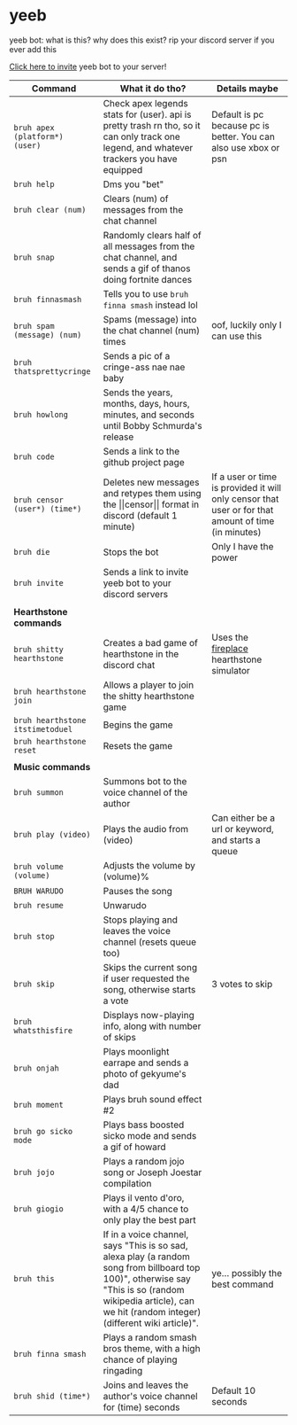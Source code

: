 # yeeb
yeeb bot: what is this? why does this exist? rip your discord server if you ever add this

[Click here to invite](https://discordapp.com/oauth2/authorize?client_id=547156702626185230&scope=bot&permissions=8) yeeb bot to your server!

| Command | What it do tho? | Details maybe |
|----------------------------------|---------------------------------------------------------------------------------------------------------------------------------------------------------------------------------------------------------------|-----------------------------------------------------------------------------------------------------|
| `bruh apex (platform*) (user)` | Check apex legends stats for (user). api is pretty trash rn tho, so it can only track one legend, and whatever trackers you have equipped | Default is pc because pc is better. You can also use xbox or psn |
| `bruh help` | Dms you "bet" |  |
| `bruh clear (num)` | Clears (num) of messages from the chat channel |  |
| `bruh snap` | Randomly clears half of all messages from the chat channel, and sends a gif of thanos doing fortnite dances |  |
| `bruh finnasmash` | Tells you to use `bruh finna smash` instead lol |  |
| `bruh spam (message) (num)` | Spams (message) into the chat channel (num) times | oof, luckily only I can use this |
| `bruh thatsprettycringe` | Sends a pic of a cringe-ass nae nae baby |  |
| `bruh howlong` | Sends the years, months, days, hours, minutes, and seconds until Bobby Schmurda's release |  |
| `bruh code` | Sends a link to the github project page |  |
| `bruh censor (user*) (time*)` | Deletes new messages and retypes them using the \|\|censor\|\| format in discord (default 1 minute) | If a user or time is provided it will only censor that user or for that amount of time (in minutes) |
| `bruh die` | Stops the bot | Only I have the power |
| `bruh invite` | Sends a link to invite yeeb bot to your discord servers |  |
|  |  |  |
| **Hearthstone commands** |  |  |
| `bruh shitty hearthstone` | Creates a bad game of hearthstone in the discord chat | Uses the [fireplace](https://github.com/jleclanche/fireplace) hearthstone simulator |
| `bruh hearthstone join` | Allows a player to join the shitty hearthstone game |  |
| `bruh hearthstone itstimetoduel` | Begins the game |  |
| `bruh hearthstone reset` | Resets the game |  |
|  |  |  |
| **Music commands** |  |  |
| `bruh summon` | Summons bot to the voice channel of the author |  |
| `bruh play (video)` | Plays the audio from (video) | Can either be a url or keyword, and starts a queue |
| `bruh volume (volume)` | Adjusts the volume by (volume)% |  |
| `BRUH WARUDO` | Pauses the song |  |
| `bruh resume` | Unwarudo |  |
| `bruh stop` | Stops playing and leaves the voice channel (resets queue too) |  |
| `bruh skip` | Skips the current song if user requested the song, otherwise starts a vote | 3 votes to skip |
| `bruh whatsthisfire` | Displays now-playing info, along with number of skips |  |
| `bruh onjah` | Plays moonlight earrape and sends a photo of gekyume's dad |  |
| `bruh moment` | Plays bruh sound effect #2 |  |
| `bruh go sicko mode` | Plays bass boosted sicko mode and sends a gif of howard |  |
| `bruh jojo` | Plays a random jojo song or Joseph Joestar compilation |  |
| `bruh giogio` | Plays il vento d'oro, with a 4/5 chance to only play the best part |  |
| `bruh this` | If in a voice channel, says "This is so sad, alexa play (a random song from billboard top 100)", otherwise say "This is so (random wikipedia article), can we hit (random integer) (different wiki article)". | ye… possibly the best command |
| `bruh finna smash` | Plays a random smash bros theme, with a high chance of playing ringading |  |
| `bruh shid (time*)` | Joins and leaves the author's voice channel for (time) seconds | Default 10 seconds |
